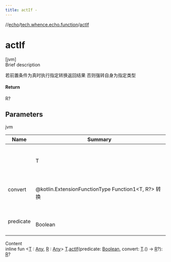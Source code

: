 ```yaml
---
title: actIf -
---
```

//[echo](../index.md)/[tech.whence.echo.function](index.md)/[actIf](act-if.md)



# actIf  
[jvm]  
Brief description  


若前置条件为真时执行指定转换返回结果 否则强转自身为指定类型



#### Return  


R?



## Parameters  
  
jvm  
  
|  Name|  Summary| 
|---|---|
| <receiver>| <br><br>T<br><br>
| convert| <br><br>@kotlin.ExtensionFunctionType Function1<T, R?> 转换<br><br>
| predicate| <br><br>Boolean<br><br>
  
  
Content  
inline fun <[T](act-if.md) : [Any](https://kotlinlang.org/api/latest/jvm/stdlib/kotlin/-any/index.html), [R](act-if.md) : [Any](https://kotlinlang.org/api/latest/jvm/stdlib/kotlin/-any/index.html)> [T](act-if.md).[actIf](act-if.md)(predicate: [Boolean](https://kotlinlang.org/api/latest/jvm/stdlib/kotlin/-boolean/index.html), convert: [T](act-if.md).() -> [R](act-if.md)?): [R](act-if.md)?  



